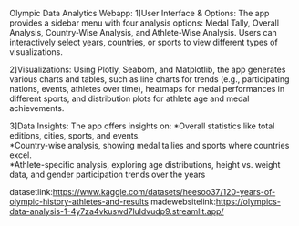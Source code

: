 Olympic Data Analytics Webapp:
1]User Interface & Options: The app provides a sidebar menu with four analysis options: Medal Tally, Overall Analysis, Country-Wise Analysis, and Athlete-Wise Analysis. Users can interactively select years, countries, or sports to view different types of visualizations.

2]Visualizations: Using Plotly, Seaborn, and Matplotlib, the app generates various charts and tables, such as line charts for trends (e.g., participating nations, events, athletes over time), heatmaps for medal performances in different sports, and distribution plots for athlete age and medal achievements.

3]Data Insights: The app offers insights on:
*Overall statistics like total editions, cities, sports, and events.                       
*Country-wise analysis, showing medal tallies and sports where countries excel.                            
*Athlete-specific analysis, exploring age distributions, height vs. weight data, and gender participation trends over the years

datasetlink:https://www.kaggle.com/datasets/heesoo37/120-years-of-olympic-history-athletes-and-results
madewebsitelink:https://olympics-data-analysis-1-4y7za4vkuswd7luldvudp9.streamlit.app/
